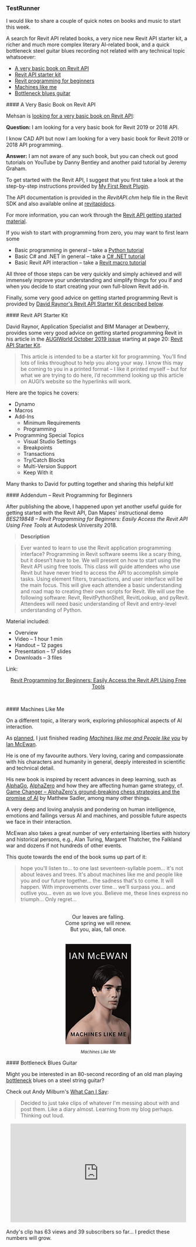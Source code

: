 <head>
<meta http-equiv="Content-Type" content="text/html; charset=utf-8">
<link rel="stylesheet" type="text/css" href="bc.css">
<script src="https://cdn.rawgit.com/google/code-prettify/master/loader/run_prettify.js" type="text/javascript"></script>
<script async src="https://platform.twitter.com/widgets.js" charset="utf-8"></script>
</head>

<!---


twitter:

&ndash; 
...

linkedin:

#bim #DynamoBim #ForgeDevCon #Revit #API #IFC #SDK #AI #VisualStudio #Autodesk #AEC #adsk

the [Revit API discussion forum](http://forums.autodesk.com/t5/revit-api-forum/bd-p/160) thread

<p style="font-size: 80%; font-style:italic"></p>

-->

### TestRunner

I would like to share a couple of quick notes on books and music to start this week.

A search for Revit API related books, a very nice new Revit API starter kit, a richer and much more complex literary AI-related book, and a quick bottleneck steel guitar blues recording not related with any technical topic whatsoever:

- [A very basic book on Revit API](#2)
- [Revit API starter kit](#3)
- [Revit programming for beginners](#3.1)
- [Machines like me](#4)
- [Bottleneck blues guitar](#5)


####<a name="2"></a> A Very Basic Book on Revit API

Mehsan is [looking for a very basic book on Revit API](https://forums.autodesk.com/t5/revit-api-forum/i-am-looking-for-a-very-basic-book-for-revit-2019-or-2018-api/m-p/9063954):

**Question:** I am looking for a very basic book for Revit 2019 or 2018 API.

I know CAD API but now I am looking for a very basic book for Revit 2019 or 2018 API programming.

**Answer:** I am not aware of any such book, but you can check out good tutorials on YouTube by Danny Bentley and another paid tutorial by Jeremy Graham.

To get started with the Revit API, I suggest that you first take a look at the step-by-step instructions provided
by [My First Revit Plugin](https://knowledge.autodesk.com/support/revit-products/learn-explore/caas/simplecontent/content/my-first-revit-plug-overview.html).

The API documentation is provided in the *RevitAPI.chm* help file in the Revit SDK and also available online at  [revitapidocs](https://www.revitapidocs.com).

For more information, you can work through the [Revit API getting started material](https://thebuildingcoder.typepad.com/blog/about-the-author.html#2).

If you wish to start with programming from zero, you may want to first learn some 

- Basic programming in general &ndash; take a [Python tutorial](https://duckduckgo.com/?q=python+tutorial)
- Basic C# and .NET in general &ndash; take a [C# .NET tutorial](https://duckduckgo.com/?q=C%23+.NET+tutorial)
- Basic Revit API interaction &ndash; take a [Revit macro tutorial](https://duckduckgo.com/?q=Revit+macro+tutorial)

All three of those steps can be very quickly and simply achieved and will immensely improve your understanding and simplify things for you if and when you decide to start creating your own full-blown Revit add-in.

Finally, some very good advice on getting started programming Revit is provided
by [David Raynor's Revit API Starter Kit described below](#3).

####<a name="3"></a> Revit API Starter Kit

David Raynor, Application Specialist and BIM Manager at Dewberry, provides some very good advice on getting started programming Revit in
his article in the [AUGIWorld October 2019 issue](https://issuu.com/augi/docs/aw201910hr) starting at
page 20: [Revit API Starter Kit](https://issuu.com/augi/docs/aw201910hr/20).

> This article is intended to be a starter kit for programming. You’ll find lots of links throughout to help you along your way. I know this may be coming to you in a printed format &ndash; I like it printed myself &ndash; but for what we are trying to do here, I’d recommend looking up this article on AUGI’s website so the hyperlinks will work.

Here are the topics he covers:

- Dynamo
- Macros
- Add-Ins
    - Minimum Requirements
    - Programming
- Programming Special Topics
    - Visual Studio Settings
    - Breakpoints
    - Transactions
    - Try/Catch Blocks
    - Multi-Version Support
    - Keep With it

Many thanks to David for putting together and sharing this helpful kit!

####<a name="3.1"></a> Addendum &ndash; Revit Programming for Beginners

After publishing the above, I happened upon yet another useful guide for getting started with the Revit API, Dan Mapes' instructional demo *BES219848 &ndash; Revit Programming for Beginners: Easily Access the Revit API Using Free Tools* at Autodesk University 2018.

> **Description**

> Ever wanted to learn to use the Revit application programming interface? Programming in Revit software seems like a scary thing, but it doesn’t have to be. We will present on how to start using the Revit API using free tools. This class will guide attendees who use Revit but have never tried to access the API to accomplish simple tasks. Using element filters, transactions, and user interface will be the main focus. This will give each attendee a basic understanding and road map to creating their own scripts for Revit. We will use the following software: Revit, RevitPythonShell, RevitLookup, and pyRevit. Attendees will need basic understanding of Revit and entry-level understanding of Python.

Material included:

- Overview
- Video &ndash; 1 hour 1 min
- Handout &ndash; 12 pages
- Presentation &ndash; 17 slides
- Downloads &ndash; 3 files

Link:

<center>
<p><a href="https://www.autodesk.com/autodesk-university/class/Revit-Programming-Beginners-Easily-Access-Revit-API-Using-Free-Tools-2018">Revit Programming for Beginners: Easily Access the Revit API Using Free Tools</a></p>
<br/>
</center>
  

####<a name="4"></a> Machines Like Me

On a different topic, a literary work, exploring philosophical aspects of AI interaction.

As [planned](https://thebuildingcoder.typepad.com/blog/2019/06/revit-camera-settings-project-plasma-da4r-and-ai.html#5),
I just finished reading [*Machines like me and People like you*](https://en.wikipedia.org/wiki/Machines_Like_Me)
by [Ian McEwan](https://en.wikipedia.org/wiki/Ian_McEwan).

He is one of my favourite authors.
Very loving, caring and compassionate with his characters and humanity in general, deeply interested in scientific and technical detail.

His new book is inspired by recent advances in deep learning, such
as [AlphaGo](http://thebuildingcoder.typepad.com/blog/2017/10/au-recording-books-education-and-units.html#6),
[AlphaZero](https://thebuildingcoder.typepad.com/blog/2019/03/ai-trends-and-yearly-deprecated-api-usage-cleanup.html#2) and
how they are affecting human game strategy, 
cf. [Game Changer &ndash; AlphaZero's ground-breaking chess strategies and the promise of AI](https://www.goodreads.com/review/show/2731237101) by
Matthew Sadler, among many other things.

A very deep and loving analysis and pondering on human intelligence, emotions and failings versus AI and machines, and possible future aspects we face in their interaction.

McEwan also takes a great number of very entertaining liberties with history and historical persons, e.g., Alan Turing, Margaret Thatcher, the Falkland war and dozens if not hundreds of other events.

This quote towards the end of the book sums up part of it:

> hope you'll listen to... to one last seventeen-syllable poem... it's not about leaves and trees.
It's about machines like me and people like you and our future together... the sadness that's to come.
It will happen. With improvements over time... we'll surpass you... and outlive you... even as we love you.
Believe me, these lines express no triumph... Only regret...

<center>
<p>
<br/>Our leaves are falling.
<br/>Come spring we will renew.
<br/>But you, alas, fall once.
</p>

<br/>

<img src="img/machines_like_me.jpg" alt="Machines Like Me" width="180">
<p style="font-size: 80%; font-style:italic">Machines Like Me</p>

</center>


####<a name="5"></a> Bottleneck Blues Guitar

Might you be interested in an 80-second recording of an old man
playing [bottleneck](https://en.wikipedia.org/wiki/Slide_guitar) blues
on a steel string guitar?

Check out Andy Milburn's [What Can I Say](https://youtu.be/QrI3hvv-_Ws):

> Decided to just take clips of whatever I'm messing about with and post them.
Like a diary almost.
Learning from my blog perhaps.
Thinking out loud.

<center>
<iframe width="480" height="270" src="https://www.youtube.com/embed/QrI3hvv-_Ws" frameborder="0" allow="accelerometer; autoplay; encrypted-media; gyroscope; picture-in-picture" allowfullscreen></iframe>
</center>

Andy's clip has 63 views and 39 subscribers so far... I predict these numbers will grow.


